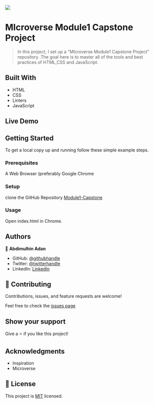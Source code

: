 ![](https://img.shields.io/badge/Microverse-blueviolet)

# MIcroverse Module1 Capstone Project

> In this project, I set up a "MIcroverse Module1 Capstone Project" repository .The goal here is to master all of the tools and best practices of HTML,CSS and JavaScript.


## Built With

- HTML
- CSS
- Linters
- JavaScript

## Live Demo


## Getting Started

To get a local copy up and running follow these simple example steps.

### Prerequisites
A Web Browser (preferably Google Chrome

### Setup
clone the GitHub Repository [Module1-Capstone](https://github.com/AbdimulhinYussuf3675/Module1-Capstone)

### Usage
  Open index.html in Chrome.


## Authors

👤 **Abdimulhin Adan**

- GitHub: [@githubhandle](https://github.com/AbdimulhinYussuf3675)
- Twitter: [@twitterhandle](https://twitter.com/abdimulhin)
- LinkedIn: [LinkedIn](https://www.linkedin.com/in/abdimulhin-yussuf-7b110720b) 


## 🤝 Contributing

Contributions, issues, and feature requests are welcome!

Feel free to check the [issues page](https://github.com/AbdimulhinYussuf3675/Module1-Capstone/issues/)

## Show your support

Give a ⭐️ if you like this project!

## Acknowledgments

- Inspiration
- Microverse

## 📝 License

This project is [MIT](./LICENCE) licensed.
